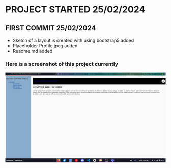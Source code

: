 # PROJECT STARTED 25/02/2024
## FIRST COMMIT 25/02/2024
- Sketch of a layout is created with using bootstrap5 added
- Placeholder Profile.jpeg added
- Readme.md added
### Here is a screenshot of this project currently
![alt text](https://github.com/chillyfeely/CSE236/blob/main/Screenshot_from_2024-02-25.png?raw=true)
